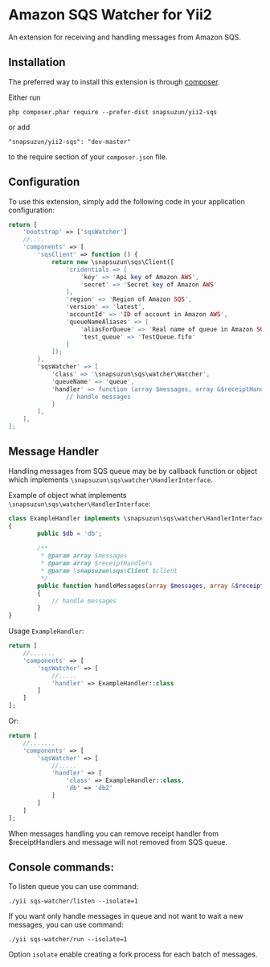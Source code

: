 Amazon SQS Watcher for Yii2
===========================

An extension for receiving and handling messages from Amazon SQS.

Installation
------------

The preferred way to install this extension is through [composer](http://getcomposer.org/download/).

Either run

```
php composer.phar require --prefer-dist snapsuzun/yii2-sqs
```

or add

```
"snapsuzun/yii2-sqs": "dev-master"
```

to the require section of your `composer.json` file.

Configuration
-----------

To use this extension, simply add the following code in your application configuration:

```php
return [
    'bootstrap' => ['sqsWatcher']
    //....
    'components' => [
        'sqsClient' => function () {
            return new \snapsuzun\sqs\Client([
                'cridentials => [
                    'key' => 'Api key of Amazon AWS',
                    'secret' => 'Secret key of Amazon AWS'
                ],
                'region' => 'Region of Amazon SQS',
                'version' => 'latest',
                'accountId' => 'ID of account in Amazon AWS',
                'queueNameAliases' => [
                    'aliasForQueue' => 'Real name of queue in Amazon SQS',
                    'test_queue' => 'TestQueue.fifo'
                ]
            ]);
        },
        'sqsWatcher' => [
            'class' => '\snapsuzun\sqs\watcher\Watcher',
            'queueName' => 'queue',
            'handler' => function (array $messages, array &$receiptHandlers, \snapsuzun\sqs\Client $client) {
                // handle messages                
            }
        ],
    ],
];
```

Message Handler
---------------

Handling messages from SQS queue may be by callback function or object which implements `\snapsuzun\sqs\watcher\HandlerInterface`.

Example of object what implements `\snapsuzun\sqs\watcher\HandlerInterface`:

```php
class ExampleHandler implements \snapsuzun\sqs\watcher\HandlerInterface 
{
        public $db = 'db';
   
        /**
         * @param array $messages
         * @param array $receiptHandlers
         * @param \snapsuzun\sqs\Client $client
         */
        public function handleMessages(array $messages, array &$receiptHandlers, \snapsuzun\sqs\Client $client)
        {
            // handle messages
        }
}
```

Usage `ExampleHandler`:

```php
return [
    //.......
    'components' => [
        'sqsWatcher' => [
            //.....
            'handler' => ExampleHandler::class
        ]
    ]
];
```

Or:

```php
return [
    //.......
    'components' => [
        'sqsWatcher' => [
            //.....
            'handler' => [
                'class' => ExampleHandler::class,
                'db' => 'db2'
            ]
        ]
    ]
];
```

When messages handling you can remove receipt handler from $receiptHandlers and message will not removed from SQS queue.

Console commands:
------

To listen queue you can use command:

```
./yii sqs-watcher/listen --isolate=1
``` 

If you want only handle messages in queue and not want to wait a new messages, you can use command:

```
./yii sqs-watcher/run --isolate=1
```

Option ``isolate`` enable creating a fork process for each batch of messages.